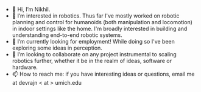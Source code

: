 - 👋 Hi, I’m Nikhil.
- 👀 I’m interested in robotics. Thus far I've mostly worked on robotic planning and control for humanoids (both manipulation and locomotion) in indoor settings like the home. I'm broadly interested in building and understanding end-to-end robotic systems.
- 🌱 I’m currently looking for employment! While doing so I've been exploring some ideas in perception.
- 💞️ I’m looking to collaborate on any project instrumental to scaling robotics further, whether it be in the realm of ideas, software or hardware.
- 📫 How to reach me: if you have interesting ideas or questions, email me at devrajn < at > umich.edu

<!---
nik7273/nik7273 is a ✨ special ✨ repository because its `README.md` (this file) appears on your GitHub profile.
You can click the Preview link to take a look at your changes.
--->
